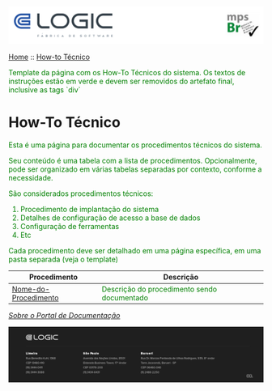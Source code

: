 ![Cabecalho](../Index-Anexos/Cabecalho.png)

[Home](../Index.md) :: [How-to Técnico](How-To-Tecnico.md)


<div style="color:green">
  Template da página com os How-To Técnicos do sistema. Os textos de instruções estão em verde e devem ser removidos do artefato final, inclusive as tags `div`
</div>


# How-To Técnico

<div style="color:green">

  Esta é uma página para documentar os procedimentos técnicos do sistema.

  Seu conteúdo é uma tabela com a lista de procedimentos. Opcionalmente, pode ser organizado em várias tabelas separadas por contexto, conforme a necessidade.

  São considerados procedimentos técnicos:
  1. Procedimento de implantação do sistema
  2. Detalhes de configuração de acesso a base de dados
  3. Configuração de ferramentas
  4. Etc

  Cada procedimento deve ser detalhado em uma página específica, em uma pasta separada (veja o template)

</div>


| Procedimento                                                             | Descrição                                                                  |
|----------------------------------------------------------------------|----------------------------------------------------------------------------|
| [Nome-do-Procedimento](Nome-do-Procedimento/Nome-do-Procedimento.md) | <div style="color:green">Descrição do procedimento sendo documentado</div> |

_[Sobre o Portal de Documentação](../About/About.md)_


![Rodape](../Index-Anexos/Rodape.png)
